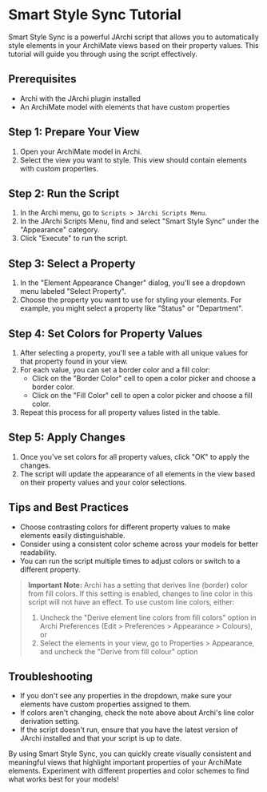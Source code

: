 # Smart Style Sync Tutorial

Smart Style Sync is a powerful JArchi script that allows you to automatically style elements in your ArchiMate views based on their property values. This tutorial will guide you through using the script effectively.

## Prerequisites

- Archi with the JArchi plugin installed
- An ArchiMate model with elements that have custom properties

## Step 1: Prepare Your View

1. Open your ArchiMate model in Archi.
2. Select the view you want to style. This view should contain elements with custom properties.

## Step 2: Run the Script

1. In the Archi menu, go to `Scripts > JArchi Scripts Menu`.
2. In the JArchi Scripts Menu, find and select "Smart Style Sync" under the "Appearance" category.
3. Click "Execute" to run the script.

## Step 3: Select a Property

1. In the "Element Appearance Changer" dialog, you'll see a dropdown menu labeled "Select Property".
2. Choose the property you want to use for styling your elements. For example, you might select a property like "Status" or "Department".

## Step 4: Set Colors for Property Values

1. After selecting a property, you'll see a table with all unique values for that property found in your view.
2. For each value, you can set a border color and a fill color:
   - Click on the "Border Color" cell to open a color picker and choose a border color.
   - Click on the "Fill Color" cell to open a color picker and choose a fill color.
3. Repeat this process for all property values listed in the table.

## Step 5: Apply Changes

1. Once you've set colors for all property values, click "OK" to apply the changes.
2. The script will update the appearance of all elements in the view based on their property values and your color selections.

## Tips and Best Practices

- Choose contrasting colors for different property values to make elements easily distinguishable.
- Consider using a consistent color scheme across your models for better readability.
- You can run the script multiple times to adjust colors or switch to a different property.

> **Important Note:**
> Archi has a setting that derives line (border) color from fill colors. If this setting is enabled, changes to line color in this script will not have an effect. To use custom line colors, either:
> 1. Uncheck the "Derive element line colors from fill colors" option in Archi Preferences (Edit > Preferences > Appearance > Colours), or
> 2. Select the elements in your view, go to Properties > Appearance, and uncheck the "Derive from fill colour" option

## Troubleshooting

- If you don't see any properties in the dropdown, make sure your elements have custom properties assigned to them.
- If colors aren't changing, check the note above about Archi's line color derivation setting.
- If the script doesn't run, ensure that you have the latest version of JArchi installed and that your script is up to date.

By using Smart Style Sync, you can quickly create visually consistent and meaningful views that highlight important properties of your ArchiMate elements. Experiment with different properties and color schemes to find what works best for your models!